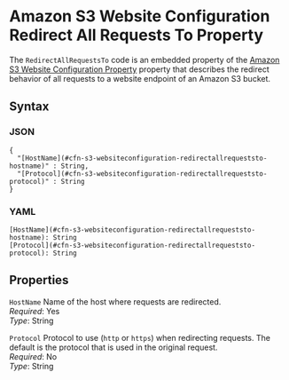# Amazon S3 Website Configuration Redirect All Requests To Property<a name="aws-properties-s3-websiteconfiguration-redirectallrequeststo"></a>

The `RedirectAllRequestsTo` code is an embedded property of the [Amazon S3 Website Configuration Property](aws-properties-s3-websiteconfiguration.md) property that describes the redirect behavior of all requests to a website endpoint of an Amazon S3 bucket\.

## Syntax<a name="w4ab1c21c10d180c13d106b5"></a>

### JSON<a name="aws-properties-s3-websiteconfiguration-redirectallrequeststo-syntax.json"></a>

```
{
  "[HostName](#cfn-s3-websiteconfiguration-redirectallrequeststo-hostname)" : String,
  "[Protocol](#cfn-s3-websiteconfiguration-redirectallrequeststo-protocol)" : String
}
```

### YAML<a name="aws-properties-s3-websiteconfiguration-redirectallrequeststo-syntax.yaml"></a>

```
[HostName](#cfn-s3-websiteconfiguration-redirectallrequeststo-hostname): String
[Protocol](#cfn-s3-websiteconfiguration-redirectallrequeststo-protocol): String
```

## Properties<a name="w4ab1c21c10d180c13d106b7"></a>

`HostName`  <a name="cfn-s3-websiteconfiguration-redirectallrequeststo-hostname"></a>
Name of the host where requests are redirected\.  
*Required*: Yes  
*Type*: String

`Protocol`  <a name="cfn-s3-websiteconfiguration-redirectallrequeststo-protocol"></a>
Protocol to use \(`http` or `https`\) when redirecting requests\. The default is the protocol that is used in the original request\.  
*Required*: No  
*Type*: String